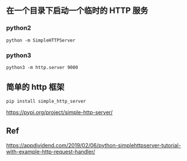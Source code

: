 ## 在一个目录下启动一个临时的 HTTP 服务
### python2
`python -m SimpleHTTPServer`

### python3
`python3 -m http.server 9000`

## 简单的 http 框架
`pip install simple_http_server`

https://pypi.org/project/simple-http-server/

## Ref
https://appdividend.com/2019/02/06/python-simplehttpserver-tutorial-with-example-http-request-handler/
